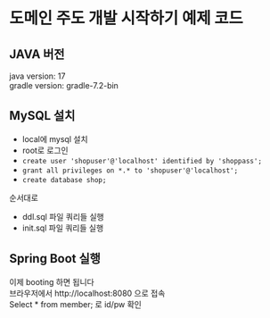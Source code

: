 # 도메인 주도 개발 시작하기 예제 코드

## JAVA 버전
java version:  17 <br>
gradle version:  gradle-7.2-bin <br>

## MySQL 설치 
- local에 mysql 설치
- root로 로그인 
- ````create user 'shopuser'@'localhost' identified by 'shoppass'; ````
- ````grant all privileges on *.* to 'shopuser'@'localhost';````
- ````create database shop;````

순서대로 
- ddl.sql 파일 쿼리들 실행
- init.sql 파일 쿼리들 실행


## Spring Boot 실행 
이제 booting 하면 됩니다 <br>
브라우저에서 http://localhost:8080 으로 접속 <br>
Select * from member; 로 id/pw 확인
